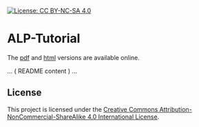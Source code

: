 [![License: CC BY-NC-SA 4.0](https://img.shields.io/badge/License-CC%20BY--NC--SA%204.0-lightgrey.svg)](https://creativecommons.org/licenses/by-nc-sa/4.0/)

# ALP-Tutorial

The [pdf](https://algebraic-programming.github.io/ALP-Tutorial/main.pdf) and [html](https://algebraic-programming.github.io/ALP-Tutorial/html/main.html) versions are available online.

... ( README content ) ...

## License

This project is licensed under the [Creative Commons Attribution-NonCommercial-ShareAlike 4.0 International License](LICENSE).


